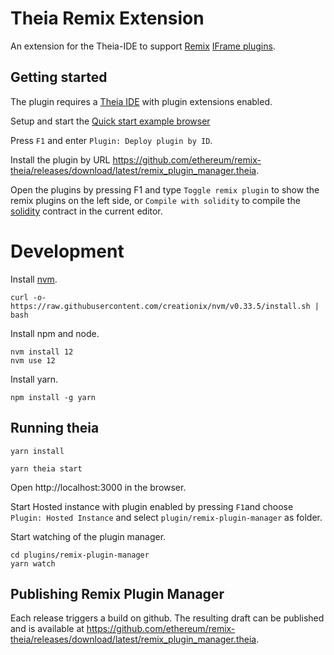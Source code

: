 # Theia Remix Extension

An extension for the Theia-IDE to support [Remix](https://remix-ide.readthedocs.io/en/latest/) [IFrame plugins](https://github.com/ethereum/remix-plugin).

## Getting started

The plugin requires a [Theia IDE](https://theia-ide.org) with plugin extensions enabled.

Setup and start the [Quick start example browser](https://github.com/eclipse-theia/theia/blob/master/doc/Developing.md#quick-start)

Press `F1` and enter `Plugin: Deploy plugin by ID`.

Install the plugin by URL https://github.com/ethereum/remix-theia/releases/download/latest/remix_plugin_manager.theia.

Open the plugins by pressing F1 and type `Toggle remix plugin` to show the remix plugins on the left side, or `Compile with solidity` to compile the [solidity](https://docs.soliditylang.org) contract in the current editor.

# Development

Install [nvm](https://github.com/creationix/nvm#install-script).

    curl -o- https://raw.githubusercontent.com/creationix/nvm/v0.33.5/install.sh | bash

Install npm and node.

    nvm install 12
    nvm use 12

Install yarn.

    npm install -g yarn

## Running theia

    yarn install

    yarn theia start

Open http://localhost:3000 in the browser.

Start Hosted instance with plugin enabled by pressing `F1`and choose `Plugin: Hosted Instance` and select `plugin/remix-plugin-manager` as folder.

Start watching of the plugin manager.

    cd plugins/remix-plugin-manager
    yarn watch

## Publishing Remix Plugin Manager

Each release triggers a build on github.
The resulting draft can be published and is available at https://github.com/ethereum/remix-theia/releases/download/latest/remix_plugin_manager.theia.


	